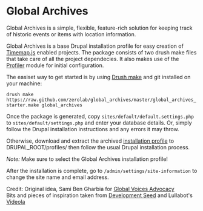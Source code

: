 Global Archives
===============

Global Archives is a simple, flexible, feature-rich solution for keeping track of historic events or items with location information.

Global Archives is a base Drupal installation profile for easy creation of [Timemap.js](http://code.google.com/p/timemap/) enabled projects.
The package consists of two drush make files that take care of all the project dependecies. It also makes use of the 
[Profiler](http://drupal.org/project/profiler) module for initial configuration.

The easiset way to get started is by using [Drush make](http://drupal.org/project/drush_make) and git installed on your machine:

`drush make https://raw.github.com/zerolab/global_archives/master/global_archives_starter.make global_archives`

Once the package is generated, copy `sites/default/default.settings.php` to `sites/default/settings.php` and enter your database details. 
Or, simply follow the Drupal installation instructions and any errors it may throw.

Otherwise, download and extract the archived [installation profile](https://github.com/zerolab/global_archives/raw/profile-full/global_archives_profile-6.x-1.0-alpha1.tar.gz) 
to DRUPAL_ROOT/profiles/ then follow the usual Drupal installation process.

*Note:* Make sure to select the Global Archives installation profile!

After the installation is complete, go to `/admin/settings/site-information` to change the site name and email address.

Credit:
Original idea, Sami Ben Gharbia for [Global Voices Advocacy](http://advocacy.globalvoicesonline.org/)  
Bits and pieces of inspiration taken from [Development Seed](http://developmentseed.org) and Lullabot's [Videola](https://github.com/Lullabot/videola)
